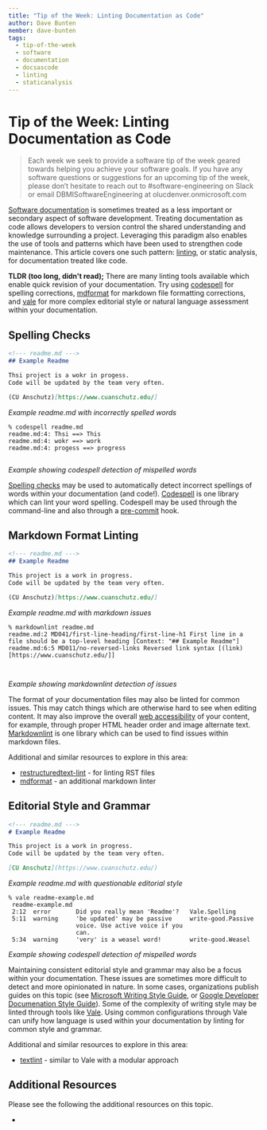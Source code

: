 ```yaml
---
title: "Tip of the Week: Linting Documentation as Code"
author: Dave Bunten
member: dave-bunten
tags:
  - tip-of-the-week
  - software
  - documentation
  - docsascode
  - linting
  - staticanalysis
---
```


# Tip of the Week: Linting Documentation as Code

> Each week we seek to provide a software tip of the week geared towards helping you achieve your software goals. If you have any software questions or suggestions for an upcoming tip of the week, please don’t hesitate to reach out to #software-engineering on Slack or email DBMISoftwareEngineering at olucdenver.onmicrosoft.com

[Software documentation](https://en.wikipedia.org/wiki/Software_documentation) is sometimes treated as a less important or secondary aspect of software development. Treating documentation as code allows developers to version control the shared understanding and knowledge surrounding a project. Leveraging this paradigm also enables the use of tools and patterns which have been used to strengthen code maintenance. This article covers one such pattern: [linting](https://en.wikipedia.org/wiki/Lint_(software)), or static analysis, for documentation treated like code.

__TLDR (too long, didn't read);__
There are many linting tools available which enable quick revision of your documentation. Try using [codespell](https://github.com/codespell-project/codespell) for spelling corrections, [mdformat](https://github.com/executablebooks/mdformat) for markdown file formatting corrections, and [vale](https://vale.sh/) for more complex editorial style or natural language assessment within your documentation.

## Spelling Checks

```markdown
<!--- readme.md --->
## Example Readme

Thsi project is a wokr in progess.
Code will be updated by the team very often.

(CU Anschutz)[https://www.cuanschutz.edu/]
```

_Example readme.md with incorrectly spelled words_

```console
% codespell readme.md
readme.md:4: Thsi ==> This
readme.md:4: wokr ==> work
readme.md:4: progess ==> progress


```

_Example showing codespell detection of mispelled words_

[Spelling checks](https://en.wikipedia.org/wiki/Spell_checker) may be used to automatically detect incorrect spellings of words within your documentation (and code!). [Codespell](https://github.com/codespell-project/codespell) is one library which can lint your word spelling. Codespell may be used through the command-line and also through a [pre-commit](https://pre-commit.com/index.html) hook.

## Markdown Format Linting

```markdown
<!--- readme.md --->
## Example Readme

This project is a work in progress.
Code will be updated by the team very often.

(CU Anschutz)[https://www.cuanschutz.edu/]
```

_Example readme.md with markdown issues_

```console
% markdownlint readme.md
readme.md:2 MD041/first-line-heading/first-line-h1 First line in a file should be a top-level heading [Context: "## Example Readme"]
readme.md:6:5 MD011/no-reversed-links Reversed link syntax [(link)[https://www.cuanschutz.edu/]]



```

_Example showing markdownlint detection of issues_

The format of your documentation files may also be linted for common issues. This may catch things which are otherwise hard to see when editing content. It may also improve the overall [web accessibility](https://en.wikipedia.org/wiki/Web_accessibility) of your content, for example, through proper HTML header order and image alternate text. [Markdownlint](https://github.com/markdownlint/markdownlint) is one library which can be used to find issues within markdown files.

Additional and similar resources to explore in this area:

- [restructuredtext-lint](https://github.com/twolfson/restructuredtext-lint) - for linting RST files
- [mdformat](https://github.com/executablebooks/mdformat) - an additional markdown linter

## Editorial Style and Grammar

```markdown
<!--- readme.md --->
# Example Readme

This project is a work in progress.
Code will be updated by the team very often.

[CU Anschutz](https://www.cuanschutz.edu/)
```

_Example readme.md with questionable editorial style_

```console
% vale readme-example.md
 readme-example.md
 2:12  error       Did you really mean 'Readme'?   Vale.Spelling
 5:11  warning     'be updated' may be passive     write-good.Passive
                   voice. Use active voice if you
                   can.
 5:34  warning     'very' is a weasel word!        write-good.Weasel
```

_Example showing codespell detection of mispelled words_

Maintaining consistent editorial style and grammar may also be a focus within your documentation. These issues are sometimes more difficult to detect and more opinionated in nature. In some cases, organizations publish guides on this topic (see [Microsoft Writing Style Guide](https://learn.microsoft.com/en-us/style-guide/welcome/), or [Google Developer Documenation Style Guide](https://developers.google.com/style)). Some of the complexity of writing style may be linted through tools like [Vale](https://vale.sh/). Using common configurations through Vale can unify how language is used within your documentation by linting for common style and grammar.

Additional and similar resources to explore in this area:

- [textlint](https://textlint.github.io/) - similar to Vale with a modular approach

## Additional Resources

Please see the following the additional resources on this topic.

-
